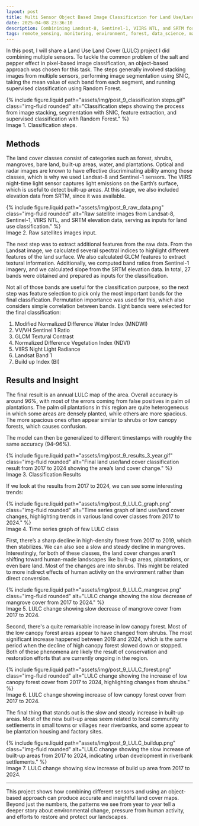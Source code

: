 ```yaml
---
layout: post
title: Multi Sensor Object Based Image Classification for Land Use/Land Cover Analysis
date: 2025-04-08 23:36:10
description: Combinining Landsat-8, Sentinel-1, VIIRS NTL, and SRTM for object based image classification using SNIC and Random Forest 
tags: remote_sensing, monitoring, environment, forest, data_science, machine_learning, radar, multispectral
---
```


In this post, I will share a Land Use Land Cover (LULC) project I did combining multiple sensors. To tackle the common problem of the salt and pepper effect in pixel-based image classification, an object-based approach was chosen for this task. The steps generally involved stacking images from multiple sensors, performing image segmentation using SNIC, taking the mean value of each band from each segment, and running supervised classification using Random Forest.

<div class="row mt-3">
    <div class="col-sm mt-3 mt-md-0">
        {% include figure.liquid 
            path="assets/img/post_9_classification steps.gif" 
            class="img-fluid rounded" 
            alt="Classification steps showing the process from image stacking, segmentation with SNIC, feature extraction, and supervised classification with Random Forest."
        %}
    </div>
</div>
<div class="caption">
    Image 1. Classification steps.
</div>


## Methods

The land cover classes consist of categories such as forest, shrubs, mangroves, bare land, built-up areas, water, and plantations. Optical and radar images are known to have effective discriminating ability among those classes, which is why we used Landsat-8 and Sentinel-1 sensors. The VIIRS night-time light sensor captures light emissions on the Earth’s surface, which is useful to detect built-up areas. At this stage, we also included elevation data from SRTM, since it was available.

<div class="row mt-3">
    <div class="col-sm mt-3 mt-md-0">
        {% include figure.liquid 
            path="assets/img/post_9_raw_data.png" 
            class="img-fluid rounded" 
            alt="Raw satellite images from Landsat-8, Sentinel-1, VIIRS NTL, and SRTM elevation data, serving as inputs for land use classification."
        %}
    </div>
</div>
<div class="caption">
    Image 2. Raw satellites images input.
</div>

The next step was to extract additional features from the raw data. From the Landsat image, we calculated several spectral indices to highlight different features of the land surface. We also calculated GLCM features to extract textural information. Additionally, we computed band ratios from Sentinel-1 imagery, and we calculated slope from the SRTM elevation data. In total, 27 bands were obtained and prepared as inputs for the classification.

Not all of those bands are useful for the classification purpose, so the next step was feature selection to pick only the most important bands for the final classification. Permutation importance was used for this, which also considers simple correlation between bands. Eight bands were selected for the final classification:

1. Modified Normalized Difference Water Index (MNDWI)
2. VV/VH Sentinel 1 Ratio
3. GLCM Textural Contrast
5. Normalized Difference Vegetation Index (NDVI)
6. VIIRS Night Light Radiance
7. Landsat Band 1
8. Build up Index (BI)


## Results and Insight

The final result is an annual LULC map of the area. Overall accuracy is around 96%, with most of the errors coming from false positives in palm oil plantations. The palm oil plantations in this region are quite heterogeneous in which some areas are densely planted, while others are more spacious. The more spacious ones often appear similar to shrubs or low canopy forests, which causes confusion.

The model can then be generalized to different timestamps with roughly the same accuracy (94–96%).

<div class="row mt-3">
    <div class="col-sm mt-3 mt-md-0">
        {% include figure.liquid 
            path="assets/img/post_9_results_3_year.gif" 
            class="img-fluid rounded" 
            alt="Final land use/land cover classification result from 2017 to 2024 showing the area’s land cover change."
        %}
    </div>
</div>
<div class="caption">
    Image 3. Classification Results
</div>

If we look at the results from 2017 to 2024, we can see some interesting trends:

<div class="row mt-3">
    <div class="col-sm mt-3 mt-md-0">
        {% include figure.liquid 
            path="assets/img/post_9_LULC_graph.png" 
            class="img-fluid rounded" 
            alt="Time series graph of land use/land cover changes, highlighting trends in various land cover classes from 2017 to 2024."
        %}
    </div>
</div>
<div class="caption">
    Image 4. Time series graph of few LULC class
</div>

First, there’s a sharp decline in high-density forest from 2017 to 2019, which then stabilizes. We can also see a slow and steady decline in mangroves. Interestingly, for both of these classes, the land cover changes aren't shifting toward human-made landscapes like built-up areas, plantations, or even bare land. Most of the changes are into shrubs. This might be related to more indirect effects of human activity on the environment rather than direct conversion.

<div class="row mt-3">
    <div class="col-sm mt-3 mt-md-0">
        {% include figure.liquid 
            path="assets/img/post_9_LULC_mangrove.png" 
            class="img-fluid rounded" 
            alt="LULC change showing the slow decrease of mangrove cover from 2017 to 2024."
        %}
    </div>
</div>
<div class="caption">
    Image 5. LULC change showing slow decrease of mangrove cover from 2017 to 2024.
</div>

Second, there's a quite remarkable increase in low canopy forest. Most of the low canopy forest areas appear to have changed from shrubs. The most significant increase happened between 2019 and 2024, which is the same period when the decline of high canopy forest slowed down or stopped. Both of these phenomena are likely the result of conservation and restoration efforts that are currently ongoing in the region.

<div class="row mt-3">
    <div class="col-sm mt-3 mt-md-0">
        {% include figure.liquid 
            path="assets/img/post_9_LULC_forest.png" 
            class="img-fluid rounded" 
            alt="LULC change showing the increase of low canopy forest cover from 2017 to 2024, highlighting changes from shrubs."
        %}
    </div>
</div>
<div class="caption">
    Image 6. LULC change showing increase of low canopy forest cover from 2017 to 2024.
</div>

The final thing that stands out is the slow and steady increase in built-up areas. Most of the new built-up areas seem related to local community settlements in small towns or villages near riverbanks, and some appear to be plantation housing and factory sites.

<div class="row mt-3">
    <div class="col-sm mt-3 mt-md-0">
        {% include figure.liquid 
            path="assets/img/post_9_LULC_buildup.png" 
            class="img-fluid rounded" 
            alt="LULC change showing the slow increase of built-up areas from 2017 to 2024, indicating urban development in riverbank settlements."
        %}
    </div>
</div>
<div class="caption">
    Image 7. LULC change showing slow increase of build up area from 2017 to 2024.
</div>

---

This project shows how combining different sensors and using an object-based approach can produce accurate and insightful land cover maps. Beyond just the numbers, the patterns we see from year to year tell a deeper story about environmental change, pressure from human activity, and efforts to restore and protect our landscapes.